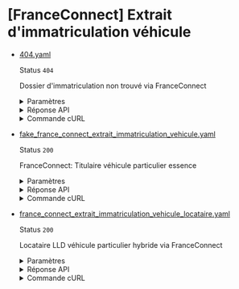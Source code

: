 # [FranceConnect] Extrait d'immatriculation véhicule
* [404.yaml](404.yaml)

  Status `404`

  Dossier d'immatriculation non trouvé via FranceConnect

  <details><summary>Paramètres</summary>
  <p>

  ```json
  {
    "immatriculation": "XX-404-FC"
  }
  ```

  </p>
  </details>

  <details><summary>Réponse API</summary>
  <p>

  ```json
  {
    "errors": [
      {
        "code": "42003",
        "title": "Entité non trouvée",
        "detail": "Le ou les paramètre(s) d'entrée n'existent pas, ne sont pas connus, ou ne comportent aucune information pour cet appel. Veuillez vérifier que votre recherche est couverte par le périmètre de l'API.",
        "source": {
        },
        "meta": {
          "provider": "ANTS"
        }
      }
    ]
  }
  ```

  </p>
  </details>

  <details><summary>Commande cURL</summary>
  <p>

  ```bash
  curl -H "Authorization: Bearer $token_france_connect" --url "https://staging.particulier.api.gouv.fr/v3/ants/extrait_immatriculation_vehicule/france_connect?recipient=13002526500013"
  ```

  </p>
  </details>
* [fake_france_connect_extrait_immatriculation_vehicule.yaml](fake_france_connect_extrait_immatriculation_vehicule.yaml)

  Status `200`

  FranceConnect: Titulaire véhicule particulier essence

  <details><summary>Paramètres</summary>
  <p>

  ```json
  {
    "immatriculation": "FC-123-AB"
  }
  ```

  </p>
  </details>

  <details><summary>Réponse API</summary>
  <p>

  ```json
  {
    "data": {
      "identite_particulier": {
        "nom": "DELATOUR",
        "prenom": "THOMAS"
      },
      "adresse_particulier": {
        "complement_information": null,
        "num_voie": "12",
        "type_voie": "RUE",
        "libelle_voie": "DE LA PAIX",
        "code_postal_ville": "75011",
        "libelle_commune": "PARIS",
        "lieu_dit": null,
        "etage_escalier_appartement": null,
        "extension": null
      },
      "statut_rattachement": "titulaire",
      "donnees_immatriculation_vehicule": {
        "numero_immatriculation": "FC-123-AB",
        "date_premiere_immatriculation": "2021-04-16",
        "statut_location": {
          "code": null,
          "label": null
        }
      },
      "caracteristiques_techniques_vehicule": {
        "marque": "PEUGEOT",
        "type_variante_version": "FCDEF-G1H234",
        "denomination_commerciale": "3008",
        "masse_charge_maximale": 1890,
        "categorie_vehicule": {
          "code": "M1",
          "label": "Véhicule de transport de personnes comportant au maximum 8 places assises outre le siège du conducteur"
        },
        "genre_national": {
          "code": "VP",
          "label": "Véhicule Particulier"
        },
        "cylindree": 1600,
        "type_carburant": {
          "code": "ES",
          "label": "Essence"
        },
        "taux_co2": 115,
        "classe_environnementale": {
          "code": "Euro 6d",
          "label": "Norme européenne d'émission Euro 6d"
        }
      }
    },
    "links": {
    },
    "meta": {
    }
  }
  ```

  </p>
  </details>

  <details><summary>Commande cURL</summary>
  <p>

  ```bash
  curl -H "Authorization: Bearer $token_france_connect" --url "https://staging.particulier.api.gouv.fr/v3/ants/extrait_immatriculation_vehicule/france_connect?recipient=13002526500013"
  ```

  </p>
  </details>
* [france_connect_extrait_immatriculation_vehicule_locataire.yaml](france_connect_extrait_immatriculation_vehicule_locataire.yaml)

  Status `200`

  Locataire LLD véhicule particulier hybride via FranceConnect

  <details><summary>Paramètres</summary>
  <p>

  ```json
  {
    "immatriculation": "FC-456-CD",
    "prenoms": [
      "Angela",
      "Claire",
      "Louise"
    ],
    "nomNaissance": "DUBOIS",
    "anneeDateDeNaissance": 1962,
    "moisDateDeNaissance": 8,
    "jourDateDeNaissance": 24,
    "sexe": "F",
    "codeInseeLieuDeNaissance": "75107",
    "codePaysLieuDeNaissance": "99100"
  }
  ```

  </p>
  </details>

  <details><summary>Réponse API</summary>
  <p>

  ```json
  {
    "data": {
      "identite_particulier": {
        "nom": "CUILLERE",
        "prenom": "PAUL"
      },
      "adresse_particulier": {
        "complement_information": "Résidence Jeunes",
        "num_voie": "8",
        "type_voie": "PLACE",
        "libelle_voie": "DU MARCHE",
        "code_postal_ville": "42000",
        "libelle_commune": "SAINT-ETIENNE",
        "lieu_dit": null,
        "etage_escalier_appartement": null,
        "extension": null
      },
      "statut_rattachement": "locataire",
      "donnees_immatriculation_vehicule": {
        "numero_immatriculation": "FC-456-CD",
        "date_premiere_immatriculation": "2024-01-23",
        "statut_location": {
          "code": "LLD",
          "label": "Location Longue Durée"
        }
      },
      "caracteristiques_techniques_vehicule": {
        "marque": "TOYOTA",
        "type_variante_version": "FCGHI-J2K567",
        "denomination_commerciale": "COROLLA",
        "masse_charge_maximale": 1610,
        "categorie_vehicule": {
          "code": "M1",
          "label": "Véhicule de transport de personnes comportant au maximum 8 places assises outre le siège du conducteur"
        },
        "genre_national": {
          "code": "VP",
          "label": "Véhicule Particulier"
        },
        "cylindree": 1800,
        "type_carburant": {
          "code": "HE",
          "label": "Hybride électrique"
        },
        "taux_co2": 92,
        "classe_environnementale": {
          "code": "Euro 6e",
          "label": "Norme européenne d'émission Euro 6e"
        }
      }
    },
    "links": {
    },
    "meta": {
    }
  }
  ```

  </p>
  </details>

  <details><summary>Commande cURL</summary>
  <p>

  ```bash
  curl -H "Authorization: Bearer $token_france_connect" --url "https://staging.particulier.api.gouv.fr/v3/ants/extrait_immatriculation_vehicule/france_connect?recipient=13002526500013"
  ```

  </p>
  </details>
